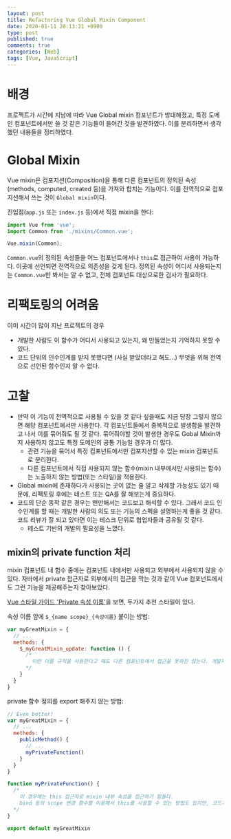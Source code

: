 ```yaml
---
layout: post
title: Refactoring Vue Global Mixin Component 
date: 2020-01-11 20:13:21 +0900
type: post
published: true
comments: true
categories: [Web]
tags: [Vue, JavaScript]
---
```


# 배경
프로젝트가 시간에 지남에 따라 Vue Global mixin 컴포넌트가 방대해졌고, 특정 도메인 컴포넌트에서만 쓸 것 같은 기능들이 들어간 것을 발견하였다. 이를 분리하면서 생각했던 내용들을 정리하였다.

# Global Mixin
Vue mixin은 컴포지션(Composition)을 통해 다른 컴포넌트의 정의된 속성(methods, computed, created 등)을 가져와 합치는 기능이다. 이를 전역적으로 컴포지션해서 쓰는 것이 `Global mixin`이다. 

진입점(`app.js` 또는 `index.js` 등)에서 직접 mixin을 한다: 
```js 
import Vue from 'vue';
import Common from './mixins/Common.vue';

Vue.mixin(Common); 
```

`Common.vue`의 정의된 속성들을 어느 컴포넌트에서나 `this`로 접근하여 사용이 가능하다. 이곳에 선언되면 전역적으로 의존성을 갖게 된다. 정의된 속성이 어디서 사용되는지는 `Common.vue`만 봐서는 알 수 없고, 전체 컴포넌트 대상으로한 검사가 필요하다.

# 리팩토링의 어려움
이미 시간이 많이 지난 프로젝트의 경우
* 개발한 사람도 이 함수가 어디서 사용되고 있는지, 왜 만들었는지 기억하지 못할 수 있다.
* 코드 단위의 인수인계를 받지 못했다면 (사실 받았더라고 해도...) 무엇을 위해 전역으로 선언된 함수인지 알 수 없다.

# 고찰
* 만약 이 기능이 전역적으로 사용될 수 있을 것 같다 싶을때도 지금 당장 그렇지 않으면 해당 컴포넌트에서만 사용한다. 각 컴포넌트들에서 중복적으로 발생함을 발견하고 나서 이를 묶어줘도 될 것 같다. 묶어줘야할 것이 발생한 경우도 Gobal Mixin까지 사용하지 않고도 특정 도메인의 공통 기능일 경우가 더 많다.
  * 관련 기능을 묶어서 특정 컴포넌트에서만 컴포지션할 수 있는 mixin 컴포넌트로 분리한다.
  * 다른 컴포넌트에서 직접 사용되지 않는 함수(mixin 내부에서만 사용되는 함수)는 노출하지 않는 방법(또는 스타일)을 적용한다.
* Global mixin에 존재하다가 사용되는 곳이 없는 줄 알고 삭제할 가능성도 있기 때문에, 리펙토링 후에는 테스트 또는 QA를 잘 해보는게 중요하다. 
* 코드의 단순 동작 같은 경우는 왠만해서는 코드보고 해석할 수 있다. 그래서 코드 인수인계를 할 때는 개발한 사람의 의도 또는 기능의 스펙을 설명하는게 좋을 것 같다. 코드 리뷰가 잘 되고 있다면 이는 테스크 단위로 협업자들과 공유될 것 같다. 
  * 테스트 기반의 개발의 필요성을 느꼈다. 

## mixin의 private function 처리
mixin 컴포넌트 내 함수 중에는 컴포넌트 내에서만 사용되고 외부에서 사용되지 않을 수 있다. 자바에서 private 접근자로 외부에서의 접근을 막는 것과 같이 Vue 컴포넌트에서도 그런 기능을 제공해주는지 찾아보았다. 

[Vue 스타일 가이드 'Private 속성 이름'](https://kr.vuejs.org/v2/style-guide/index.html#Private-%EC%86%8D%EC%84%B1-%EC%9D%B4%EB%A6%84-%ED%95%84%EC%88%98)을 보면, 두가지 추천 스타일이 있다.

속성 이름 앞에 `$_{name scope}_{속성이름}` 붙이는 방법:
```js
var myGreatMixin = {
  // ...
  methods: {
    $_myGreatMixin_update: function () {
      /*
        이런 이름 규칙을 사용한다고 해도 다른 컴포넌트에서 접근을 못하진 않는다. 개발자들 간의 규약으로 봐야할 것 같다.
      */
    }
  }
}
```

private 함수 정의를 export 해주지 않는 방법:
```js
// Even better!
var myGreatMixin = {
  // ...
  methods: {
    publicMethod() {
      // ...
      myPrivateFunction()
    }
  }
}

function myPrivateFunction() {
  /* 
    이 경우에는 this 접근자로 mixin 내부 속성을 접근하기 힘들다.
    bind 등의 scope 변경 함수를 이용해서 this를 사용할 수 있는 방법도 있지만, 코드가 뭔가 불필요해지는 부분이 생긴다는 느낌이 든다.
  */
}

export default myGreatMixin
```




